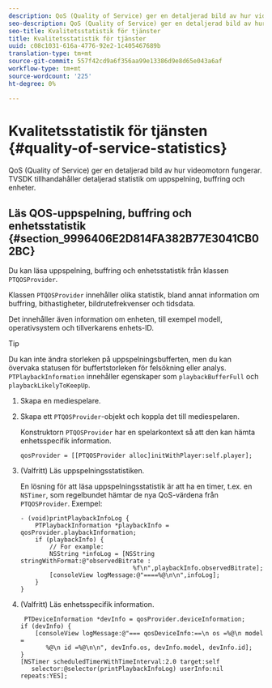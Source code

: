 ```yaml
---
description: QoS (Quality of Service) ger en detaljerad bild av hur videomotorn fungerar. TVSDK tillhandahåller detaljerad statistik om uppspelning, buffring och enheter.
seo-description: QoS (Quality of Service) ger en detaljerad bild av hur videomotorn fungerar. TVSDK tillhandahåller detaljerad statistik om uppspelning, buffring och enheter.
seo-title: Kvalitetsstatistik för tjänster
title: Kvalitetsstatistik för tjänster
uuid: c08c1031-616a-4776-92e2-1c405467689b
translation-type: tm+mt
source-git-commit: 557f42cd9a6f356aa99e13386d9e8d65e043a6af
workflow-type: tm+mt
source-wordcount: '225'
ht-degree: 0%

---
```



# Kvalitetsstatistik för tjänsten {#quality-of-service-statistics}

QoS (Quality of Service) ger en detaljerad bild av hur videomotorn fungerar. TVSDK tillhandahåller detaljerad statistik om uppspelning, buffring och enheter.

## Läs QOS-uppspelning, buffring och enhetsstatistik {#section_9996406E2D814FA382B77E3041CB02BC}

Du kan läsa uppspelning, buffring och enhetsstatistik från klassen `PTQOSProvider`.

Klassen `PTQOSProvider` innehåller olika statistik, bland annat information om buffring, bithastigheter, bildrutefrekvenser och tidsdata.

Det innehåller även information om enheten, till exempel modell, operativsystem och tillverkarens enhets-ID.

>[!TIP]
>
>Du kan inte ändra storleken på uppspelningsbufferten, men du kan övervaka statusen för buffertstorleken för felsökning eller analys. `PTPlaybackInformation` innehåller egenskaper som  `playbackBufferFull` och  `playbackLikelyToKeepUp`.

1. Skapa en mediespelare.
1. Skapa ett `PTQOSProvider`-objekt och koppla det till mediespelaren.

   Konstruktorn `PTQOSProvider` har en spelarkontext så att den kan hämta enhetsspecifik information.

   ```
   qosProvider = [[PTQOSProvider alloc]initWithPlayer:self.player]; 
   ```

1. (Valfritt) Läs uppspelningsstatistiken.

   En lösning för att läsa uppspelningsstatistik är att ha en timer, t.ex. en `NSTimer`, som regelbundet hämtar de nya QoS-värdena från `PTQOSProvider`. Exempel:

   ```
   - (void)printPlaybackInfoLog { 
       PTPlaybackInformation *playbackInfo = qosProvider.playbackInformation;  
       if (playbackInfo) { 
           // For example: 
           NSString *infoLog = [NSString stringWithFormat:@"observedBitrate :  
                                  %f\n",playbackInfo.observedBitrate]; 
           [consoleView logMessage:@"====%@\n\n",infoLog]; 
       } 
   }
   ```

1. (Valfritt) Läs enhetsspecifik information.

   ```
    PTDeviceInformation *devInfo = qosProvider.deviceInformation; 
   if (devInfo) { 
       [consoleView logMessage:@"=== qosDeviceInfo:==\n os =%@\n model =  
          %@\n id =%@\n\n", devInfo.os, devInfo.model, devInfo.id]; 
   } 
   [NSTimer scheduledTimerWithTimeInterval:2.0 target:self  
      selector:@selector(printPlaybackInfoLog) userInfo:nil repeats:YES];
   ```

